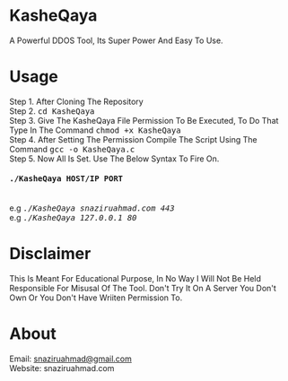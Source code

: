 # KasheQaya
A Powerful DDOS Tool, Its Super Power And Easy To Use.
                                             
# Usage
Step 1.   After Cloning The Repository <br />
Step 2.   <tt> cd KasheQaya </tt> <br />
Step 3.   Give The KasheQaya File Permission To Be Executed, To Do That Type In The Command <tt> chmod +x KasheQaya </tt> <br />
Step 4.   After Setting The Permission Compile The Script Using The Command <tt>gcc -o KasheQaya.c </tt><br />
Step 5.   Now All Is Set. Use The Below Syntax To Fire On. <br />

  <h4><tt> ./KasheQaya HOST/IP PORT </tt> </h4><br />
  e.g <em> <tt> ./KasheQaya snaziruahmad.com 443 </tt> </em><br />
  e.g <em> <tt> ./KasheQaya 127.0.0.1 80 </tt> </em><br />
  
# Disclaimer
This Is Meant For Educational Purpose, In No Way I Will Not Be Held Responsible For Misusal Of The Tool. Don't Try It On A Server You Don't Own Or You Don't Have Wriiten Permission To.

# About
Email: snaziruahmad@gmail.com <br />
Website: snaziruahmad.com <br />

